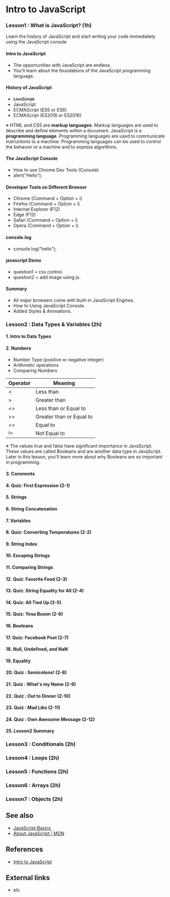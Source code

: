# Intro to JavaScript

### Lesson1 : What is JavaScript? (1h)
Learn the history of JavaScript and start writing your code immediately using the JavaScript console

#### Intro to JavaScript
- The opportunities with JavaScript are endless.
- You'll learn about the foundations of the JavaScript programming language.

#### History of JavaScript
- ~~LiveScript~~
- JavaScript
- ECMAScript (ES5 or ES6)
- ECMAScript (ES2016 or ES2016)

※ HTML and CSS are __markup languages__. Markup languages are used to describe and define elements within a document. JavaScript is a __programming language__. Programming languages are used to communicate instructions to a machine. Programming languages can be used to control the behavior or a machine and to express algorithms.

#### The JavaScript Console
- How to use Chrome Dev Tools (Console)
- alert("Hello");

#### Developer Tools on Different Browser
- Chrome (Command + Option + i)
- Firefox (Command + Option + i)
- Internet Explorer (F12)
- Edge (F12)
- Safari (Command + Option + i)
- Opera (Command + Option + i)

#### console.log
- console.log("hello");

#### javascript Demo
- question1 = css control.
- question2 = add image using js.

#### Summary
- All major browsers come with built-in JavaScript Engines.
- How to Using JavaScript Console.
- Added Styles & Animations.

### Lesson2 : Data Types & Variables (2h)
#### 1. Intro to Data Types
#### 2. Numbers
- Number Type (positive or negative integer)
- Arithmetic operations
- Comparing Numbers

Operator|Meaning
---|---
<  |Less than
>  |Greater than
<= |Less than or Equal to
>= |Greater than or Equal to
== |Equal to
!= |Not Equal to

※ The values true and false have significant importance in JavaScript. These values are called Booleans and are another data type in JavaScript. Later in this lesson, you'll learn more about why Booleans are so important in programming.

#### 3. Comments
#### 4. Quiz: First Expression (2-1)
#### 5. Strings
#### 6. String Concatenation
#### 7. Variables
#### 8. Quiz: Converting Temperatures (2-2)
#### 9. String Index
#### 10. Escaping Strings
#### 11. Comparing Strings
#### 12. Quiz: Favorite Food (2-3)
#### 13. Quiz: String Equality for All (2-4)
#### 14. Quiz: All Tied Up (2-5)
#### 15. Quiz: Yosa Buson (2-6)
#### 16. Booleans
#### 17. Quiz: Facebook Post (2-7)
#### 18. Null, Undefined, and NaN
#### 19. Equality
#### 20. Quiz : Semicolons! (2-8)
#### 21. Quiz : What's my Name (2-9)
#### 22. Quiz : Out to Dinner (2-10)
#### 23. Quiz : Mad Libs (2-11)
#### 24. Quiz : Own Awesome Message (2-12)
#### 25. Lesson2 Summary

### Lesson3 : Conditionals (2h)

### Lesson4 : Loops (2h)

### Lesson5 : Functions (2h)

### Lesson6 : Arrays (2h)

### Lesson7 : Objects (2h)


## See also
- [JavaScript Basics](https://in.udacity.com/course/javascript-basics--ud804)
- [About JavaScript | MDN](https://developer.mozilla.org/en-US/docs/Web/JavaScript/About_JavaScript)
## References
- [Intro to JavaScript](https://www.udacity.com/course/intro-to-javascript--ud803)

## External links
- etc
